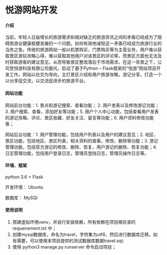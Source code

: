 # 悦游网站开发

#### 介绍
当前，年轻人日益增长的旅游需求和相对缺乏的旅游资讯之间的矛盾已经成为了阻碍旅游业健康稳健发展的一个问题。如何有效地减轻这一矛盾已经成为旅游行业的当务之急。传统的旅游网站一般以机票购买，门票购买等为主营业务，用户难以获取景区游玩攻略心得，难以获取其他用户对该景区的评论等，而景区方面也无法及时获取游客的建议意见，从而导致景区整改落后于市场需求。在这一背景之下，公司受悦游科技有限公司委托，启动了基于Python – Flask框架的“悦游”网站项目开发工作。网站以社交为导向，主打景区介绍和用户旅游攻略，游记分享，打造一个以分享促交流，以交流促进步的旅游平台。



#### 网站功能

网站前台功能：1. 景点和游记搜索、查看功能； 2. 用户发表以及修改游记功能；3. 用户搜索、查看，添加好友等功能；5. 用户个人中心功能，包括查看用户发表的游记攻略、评论、景区收藏、好友关注、留言等功能；6. 用户资料修改功能等；

网站后台功能：1. 用户管理功能，包括用户列表以及用户的建议意见；2. 地区、景区功能，包括地区、景区列表，相关资料的查看，修改，删除等功能；3. 游记管理功能，包括官方游记的修改、删除、恢复，用户游记的删除、恢复功能；4. 日志管理功能，包括用户登录日志，管理员登陆日志，管理员操作日志等。

#### 环境、框架

python 3.6 + Flask

开发环境： Ubuntu

数据库： MySQl

#### 使用说明

1. 搭建虚拟环境venv，并自行安装依赖，所有依赖在项目根目录的 requeirement.txt 中；
2. 创建mysql数据库，命名为travel，字符集为utf8，然后进行数据库迁移。如有需要，可以使用本项目提供的测试数据库数据travel.sql;
3. 使用 python3 manage.py runserver 命令启动项目；